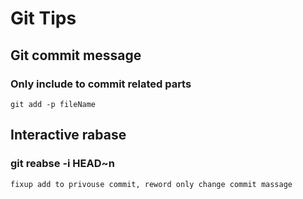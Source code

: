 # Git Tips

## Git commit message
### Only include to commit related parts
``git add -p fileName``

## Interactive rabase
### git reabse -i HEAD~n
``fixup add to privouse commit, reword only change commit massage``
